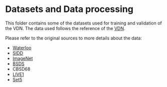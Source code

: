 # Datasets and Data processing

This folder contains some of the datasets used for training and validation of the VDN. The data used follows the reference of the [VDN](https://arxiv.org/pdf/1908.11314v2.pdf).

Please refer to the original sources to more details about the data:
- [Waterloo](https://ece.uwaterloo.ca/~k29ma/exploration/)
- [SIDD](https://www.eecs.yorku.ca/~kamel/sidd/)
- [ImageNet](http://image-net.org/)
- [BSDS](https://www2.eecs.berkeley.edu/Research/Projects/CS/vision/bsds/)
- CBSD68
- [LIVE1](https://live.ece.utexas.edu/research/quality/subjective.htm)
- [Set5](http://vllab.ucmerced.edu/wlai24/LapSRN/)